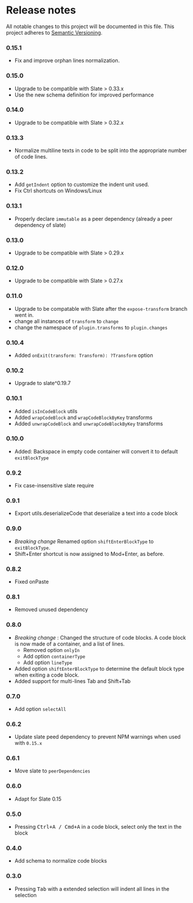# Release notes
All notable changes to this project will be documented in this file.
This project adheres to [Semantic Versioning](http://semver.org/).

### 0.15.1

- Fix and improve orphan lines normalization.

### 0.15.0

- Upgrade to be compatible with Slate > 0.33.x
- Use the new schema definition for improved performance

### 0.14.0

- Upgrade to be compatible with Slate > 0.32.x

### 0.13.3

- Normalize multiline texts in code to be split into the appropriate number of code lines.

### 0.13.2

- Add `getIndent` option to customize the indent unit used.
- Fix Ctrl shortcuts on Windows/Linux

### 0.13.1

- Properly declare `immutable` as a peer dependency (already a peer dependency of slate)

### 0.13.0

- Upgrade to be compatible with Slate > 0.29.x

### 0.12.0

- Upgrade to be compatible with Slate > 0.27.x

### 0.11.0

- Upgrade to be compatable with Slate after the `expose-transform` branch went in.
- change all instances of `transform` to `change`
- change the namespace of `plugin.transforms` to `plugin.changes`

### 0.10.4

- Added `onExit(transform: Transform): ?Transform` option

### 0.10.2

- Upgrade to slate^0.19.7

### 0.10.1

- Added `isInCodeBlock` utils
- Added `wrapCodeBlock` and `wrapCodeBlockByKey` transforms
- Added `unwrapCodeBlock` and `unwrapCodeBlockByKey` transforms

### 0.10.0

- Added: Backspace in empty code container will convert it to default `exitBlockType`

### 0.9.2

- Fix case-insensitive slate require

### 0.9.1

- Export utils.deserializeCode that deserialize a text into a code block

### 0.9.0

- *Breaking change* Renamed option `shiftEnterBlockType` to `exitBlockType`.
- Shift+Enter shortcut is now assigned to Mod+Enter, as before.

### 0.8.2

- Fixed onPaste

### 0.8.1

- Removed unused dependency

### 0.8.0

- *Breaking change* : Changed the structure of code blocks. A code block is now made of a container, and a list of lines.
  - Removed option `onlyIn`
  - Add option `containerType`
  - Add option `lineType`
- Added option `shiftEnterBlockType` to determine the default block type when exiting a code block.
- Added support for multi-lines Tab and Shift+Tab

### 0.7.0

- Add option `selectAll`

### 0.6.2

- Update slate peed dependency to prevent NPM warnings when used with `0.15.x`

### 0.6.1

- Move slate to `peerDependencies`

### 0.6.0

- Adapt for Slate 0.15

### 0.5.0

- Pressing <kbd>Ctrl+A / Cmd+A</kbd> in a code block, select only the text in the block

### 0.4.0

- Add schema to normalize code blocks

### 0.3.0

- Pressing <kbd>Tab</kbd> with a extended selection will indent all lines in the selection
